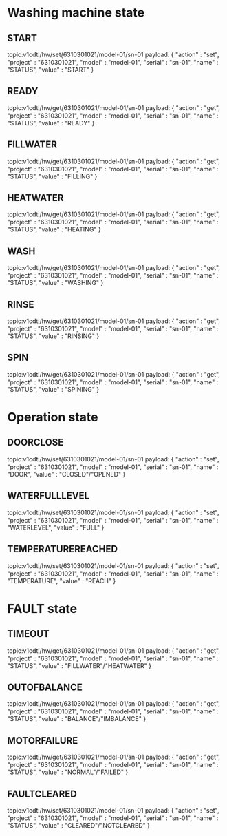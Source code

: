 # Washing machine state

## START
topic:v1cdti/hw/set/ุ6310301021/model-01/sn-01
payload: {
    "action"    :   "set",
    "project"   :   "6310301021",
    "model"     :   "model-01",
    "serial"    :   "sn-01",
    "name"      :   "STATUS",
    "value"     :   "START"
}

## READY
topic:v1cdti/hw/get/ุ6310301021/model-01/sn-01
payload: {
    "action"    :   "get",
    "project"   :   "6310301021",
    "model"     :   "model-01",
    "serial"    :   "sn-01",
    "name"      :   "STATUS",
    "value"     :   "READY"
}

## FILLWATER
topic:v1cdti/hw/get/ุ6310301021/model-01/sn-01
payload: {
    "action"    :   "get",
    "project"   :   "6310301021",
    "model"     :   "model-01",
    "serial"    :   "sn-01",
    "name"      :   "STATUS",
    "value"     :   "FILLING"
}

## HEATWATER
topic:v1cdti/hw/get/ุ6310301021/model-01/sn-01
payload: {
    "action"    :   "get",
    "project"   :   "6310301021",
    "model"     :   "model-01",
    "serial"    :   "sn-01",
    "name"      :   "STATUS",
    "value"     :   "HEATING"
}

## WASH
topic:v1cdti/hw/get/ุ6310301021/model-01/sn-01
payload: {
    "action"    :   "get",
    "project"   :   "6310301021",
    "model"     :   "model-01",
    "serial"    :   "sn-01",
    "name"      :   "STATUS",
    "value"     :   "WASHING"
}

## RINSE
topic:v1cdti/hw/get/ุ6310301021/model-01/sn-01
payload: {
    "action"    :   "get",
    "project"   :   "6310301021",
    "model"     :   "model-01",
    "serial"    :   "sn-01",
    "name"      :   "STATUS",
    "value"     :   "RINSING"
}

## SPIN
topic:v1cdti/hw/get/ุ6310301021/model-01/sn-01
payload: {
    "action"    :   "get",
    "project"   :   "6310301021",
    "model"     :   "model-01",
    "serial"    :   "sn-01",
    "name"      :   "STATUS",
    "value"     :   "SPINING"
}

# Operation state

## DOORCLOSE
topic:v1cdti/hw/set/ุ6310301021/model-01/sn-01
payload: {
    "action"    :   "set",
    "project"   :   "6310301021",
    "model"     :   "model-01",
    "serial"    :   "sn-01",
    "name"      :   "DOOR",
    "value"     :   "CLOSED"/"OPENED"
}

## WATERFULLLEVEL
topic:v1cdti/hw/set/ุ6310301021/model-01/sn-01
payload: {
    "action"    :   "set",
    "project"   :   "6310301021",
    "model"     :   "model-01",
    "serial"    :   "sn-01",
    "name"      :   "WATERLEVEL",
    "value"     :   "FULL"
}

## TEMPERATUREREACHED
topic:v1cdti/hw/set/ุ6310301021/model-01/sn-01
payload: {
    "action"    :   "set",
    "project"   :   "6310301021",
    "model"     :   "model-01",
    "serial"    :   "sn-01",
    "name"      :   "TEMPERATURE",
    "value"     :   "REACH"
}


# FAULT state

## TIMEOUT
topic:v1cdti/hw/get/ุ6310301021/model-01/sn-01
payload: {
    "action"    :   "get",
    "project"   :   "6310301021",
    "model"     :   "model-01",
    "serial"    :   "sn-01",
    "name"      :   "STATUS",
    "value"     :   "FILLWATER"/"HEATWATER"
}

## OUTOFBALANCE
topic:v1cdti/hw/get/ุ6310301021/model-01/sn-01
payload: {
    "action"    :   "get",
    "project"   :   "6310301021",
    "model"     :   "model-01",
    "serial"    :   "sn-01",
    "name"      :   "STATUS",
    "value"     :   "BALANCE"/"IMBALANCE"
}

## MOTORFAILURE
topic:v1cdti/hw/get/ุ6310301021/model-01/sn-01
payload: {
    "action"    :   "get",
    "project"   :   "6310301021",
    "model"     :   "model-01",
    "serial"    :   "sn-01",
    "name"      :   "STATUS",
    "value"     :   "NORMAL"/"FAILED"
}

## FAULTCLEARED
topic:v1cdti/hw/set/ุ6310301021/model-01/sn-01
payload: {
    "action"    :   "set",
    "project"   :   "6310301021",
    "model"     :   "model-01",
    "serial"    :   "sn-01",
    "name"      :   "STATUS",
    "value"     :   "CLEARED"/"NOTCLEARED"
}
